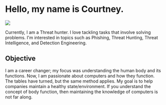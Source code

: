 # Hello, my name is Courtney. 
<a href="https://www.linkedin.com/in/courtney-wright03/"><img src="https://img.shields.io/badge/-LinkedIn-0072b1?&style=for-the-badge&logo=linkedin&logoColor=white" /></a>

Currently, I am a Threat hunter. I love tackling tasks that involve solving problems. I'm interested in topics such as Phishing, Threat Hunting, Threat Intelligence, and Detection Engineering. 

## Objective
I am a career changer; my focus was understanding the human body and its functions. Now, I am passionate about computers and how they function. The tables have turned, but the same method applies. My goal is to help companies maintain a healthy state/environment. If you understand the concept of body function, then maintaining the knowledge of computers is not far along. 


